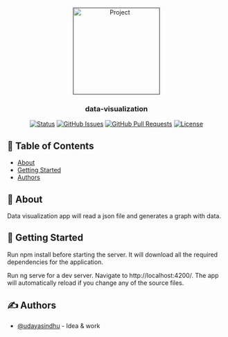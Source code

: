 <p align="center">
  <a href="" rel="noopener">
 <img width=200px height=200px src="https://photos.app.goo.gl/981SBhLvLC7e16Hn8" alt="Project"></a>
</p>

<h3 align="center">data-visualization</h3>

<div align="center">

[![Status](https://img.shields.io/badge/status-active-success.svg)]()
[![GitHub Issues](https://img.shields.io/github/issues/kylelobo/The-Documentation-Compendium.svg)](https://github.com/kylelobo/The-Documentation-Compendium/issues)
[![GitHub Pull Requests](https://img.shields.io/github/issues-pr/kylelobo/The-Documentation-Compendium.svg)](https://github.com/kylelobo/The-Documentation-Compendium/pulls)
[![License](https://img.shields.io/badge/license-MIT-blue.svg)](/LICENSE)

</div>

## 📝 Table of Contents

- [About](#about)
- [Getting Started](#getting_started)
- [Authors](#authors)

## 🧐 About <a name = "about"></a>

Data visualization app will read a json file and generates a graph with data.

## 🏁 Getting Started <a name = "getting_started"></a>

Run npm install before starting the server. It will download all the required dependencies for the application.

Run ng serve for a dev server. Navigate to http://localhost:4200/. The app will automatically reload if you change any of the source files.

## ✍️ Authors <a name = "authors"></a>

- [@udayasindhu](https://github.com/udayasindhu) - Idea & work
